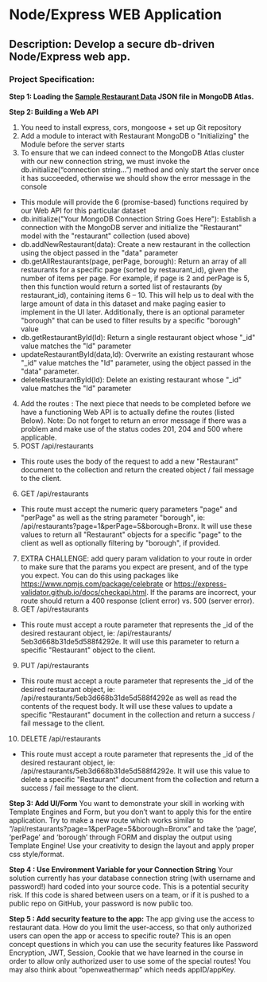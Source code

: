 # Node/Express WEB Application 

## Description: Develop a secure db-driven Node/Express web app. 

### Project Specification: 
**Step 1: Loading the [Sample Restaurant Data](https://github.com/OlesiaMashko/ITE5315-Project/blob/main/package-lock.json) JSON file in MongoDB Atlas.** 

**Step 2: Building a Web API**
1. You need to install express, cors, mongoose + set up Git repository 
2. Add a module to interact with Restaurant MongoDB 
o "Initializing" the Module before the server starts 
3. To ensure that we can indeed connect to the MongoDB Atlas cluster with our 
new connection string, we must invoke the db.initialize(“connection string…”) 
method and only start the server once it has succeeded, otherwise we should 
show the error message in the console 
- This module will provide the 6 (promise-based) functions required by our Web API for 
this particular dataset 
- db.initialize("Your MongoDB Connection String Goes Here"): Establish a connection with 
the MongoDB server and initialize the "Restaurant" model with the "restaurant" 
collection (used above) 
- db.addNewRestaurant(data): Create a new restaurant in the collection using the object 
passed in the "data" parameter 
- db.getAllRestaurants(page, perPage, borough): Return an array of all restaurants for a 
specific page (sorted by restaurant_id), given the number of items per page. For 
example, if page is 2 and perPage is 5, then this function would return a sorted list of 
restaurants (by restaurant_id), containing items 6 – 10. This will help us to deal with the 
large amount of data in this dataset and make paging easier to implement in the UI 
later. Additionally, there is an optional parameter "borough" that can be used to filter 
results by a specific "borough" value 
- db.getRestaurantById(Id): Return a single restaurant object whose "_id" value matches 
the "Id" parameter 
- updateRestaurantById(data,Id): Overwrite an existing restaurant whose "_id" value 
matches the "Id" parameter, using the object passed in the "data" parameter. 
- deleteRestaurantById(Id): Delete an existing restaurant whose "_id" value matches the 
"Id" parameter 
4. Add the routes : The next piece that needs to be completed before we have a functioning Web 
API is to actually define the routes (listed Below). Note: Do not forget to return an error 
message if there was a problem and make use of the status codes 201, 204 and 500 where 
applicable. 
5. POST /api/restaurants 
- This route uses the body of the request to add a new "Restaurant" document to the 
collection and return the created object / fail message to the client. 
6. GET /api/restaurants 
- This route must accept the numeric query parameters "page" and "perPage" as well as 
the string parameter "borough", ie: 
/api/restaurants?page=1&perPage=5&borough=Bronx. It will use these values to return 
all "Restaurant" objects for a specific "page" to the client as well as optionally filtering 
by "borough", if provided. 
7. EXTRA CHALLENGE: add query param validation to your route in order to make sure that the 
params you expect are present, and of the type you expect. You can do this using packages like 
https://www.npmjs.com/package/celebrate or https://express-validator.github.io/docs/checkapi.html. If the params are incorrect, your route should return a 400 response (client error) vs. 
500 (server error). 
8. GET /api/restaurants 
- This route must accept a route parameter that represents the _id of the desired 
restaurant object, ie: /api/restaurants/ 5eb3d668b31de5d588f4292e. It will use this 
parameter to return a specific "Restaurant" object to the client. 
9. PUT /api/restaurants 
- This route must accept a route parameter that represents the _id of the desired 
restaurant object, ie: /api/restaurants/5eb3d668b31de5d588f4292e as well as read the 
contents of the request body. It will use these values to update a specific "Restaurant" 
document in the collection and return a success / fail message to the client. 
10. DELETE /api/restaurants 
- This route must accept a route parameter that
represents the _id of the desired 
restaurant object, ie: /api/restaurants/5eb3d668b31de5d588f4292e. It will use this 
value to delete a specific "Restaurant" document from the collection and return a 
success / fail message to the client. 

**Step 3: Add UI/Form**
You want to demonstrate your skill in working with Template Engines and Form, but you don’t want to 
apply this for the entire application. 
Try to make a new route which works similar to “/api/restaurants?page=1&perPage=5&borough=Bronx” 
and take the ‘page’, ‘perPage’ and ‘borough’ through FORM and display the output using Template 
Engine! 
Use your creativity to design the layout and apply proper css style/format. 

**Step 4 : Use Environment Variable for your Connection String**
Your solution currently has your database connection string (with username and password!) hard coded 
into your source code. This is a potential security risk. If this code is shared between users on a team, 
or if it is pushed to a public repo on GitHub, your password is now public too. 

**Step 5 : Add security feature to the app:**
The app giving use the access to restaurant data. How do you limit the user-access, so that only 
authorized users can open the app or access to specific route? 
This is an open concept questions in which you can use the security features like Password Encryption, 
JWT, Session, Cookie that we have learned in the course in order to allow only authorized user to use 
some of the special routes! You may also think about “openweathermap” which needs appID/appKey.

